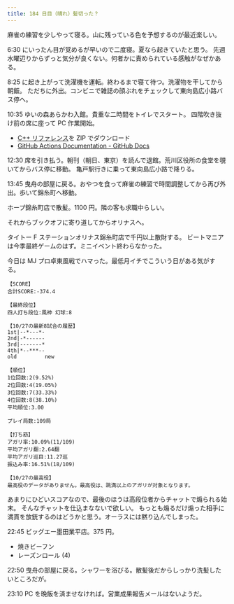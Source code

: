 ```yaml
---
title: 184 日目（晴れ）髪切った？
---
```


麻雀の練習を少しやって寝る。山に残っている色を予想するのが最近楽しい。

6:30 にいったん目が覚めるが早いので二度寝。夏なら起きていたと思う。
先週水曜辺りからずっと気分が良くない。何者かに責められている感触がなぜかある。

8:25 に起き上がって洗濯機を運転。終わるまで寝て待つ。洗濯物を干してから朝飯。
ただちに外出。コンビニで雑誌の顔ぶれをチェックして東向島広小路バス停へ。

10:35 ゆいの森あらかわ入館。貴重な二時間をトイレでスタート。
四階吹き抜け前の席に座って PC 作業開始。

* [C++ リファレンス](https://github.com/cpprefjp/site)を ZIP でダウンロード
* [GitHub Actions Documentation - GitHub Docs](https://docs.github.com/en/free-pro-team@latest/actions)

12:30 席を引き払う。朝刊（朝日、東京）を読んで退館。荒川区役所の食堂を覗いてからバス停に移動。
亀戸駅行きに乗って東向島広小路で降りる。

13:45 曳舟の部屋に戻る。おやつを食って麻雀の練習で時間調整してから再び外出。歩いて錦糸町へ移動。

ホープ錦糸町店で散髪。1100 円。隣の客も求職中らしい。

それからブックオフに寄り道してからオリナスへ。

タイトー F ステーションオリナス錦糸町店で千円以上散財する。
ビートマニアは今季最終ゲームのはず。ミニイベント終わらなかった。

今日は MJ プロ卓東風戦でハマった。最低月イチでこういう日がある気がする。

```text
【SCORE】
合計SCORE:-374.4

【最終段位】
四人打ち段位:風神 幻球:8

【10/27の最新8試合の履歴】
1st|--*---*-
2nd|-*------
3rd|-------*
4th|*--***--
old         new

【順位】
1位回数:2(9.52%)
2位回数:4(19.05%)
3位回数:7(33.33%)
4位回数:8(38.10%)
平均順位:3.00

プレイ局数:109局

【打ち筋】
アガリ率:10.09%(11/109)
平均アガリ翻:2.64翻
平均アガリ巡目:11.27巡
振込み率:16.51%(18/109)

【10/27の最高役】
最高役のデータがありません。最高役は、跳満以上のアガリが対象となります。
```

あまりにひどいスコアなので、最後のほうは高段位者からチャットで煽られる始末。
そんなチャットを仕込まなないで欲しい。
もっとも煽るだけ煽った相手に満貫を放銃するのはどうかと思う。オーラスには黙り込んでしまった。

22:45 ビッグエー墨田業平店。375 円。

* 焼きビーフン
* レーズンロール (4)

22:50 曳舟の部屋に戻る。シャワーを浴びる。散髪後だからしっかり洗髪したいところだが。

23:10 PC を晩飯を済ませなければ。営業成果報告メールはないようだ。
